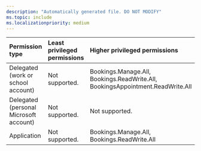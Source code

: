 ```yaml
---
description: "Automatically generated file. DO NOT MODIFY"
ms.topic: include
ms.localizationpriority: medium
---
```


|Permission type|Least privileged permissions|Higher privileged permissions|
|:---|:---|:---|
|Delegated (work or school account)|Not supported.|Bookings.Manage.All, Bookings.ReadWrite.All, BookingsAppointment.ReadWrite.All|
|Delegated (personal Microsoft account)|Not supported.|Not supported.|
|Application|Not supported.|Bookings.Manage.All, Bookings.ReadWrite.All|

